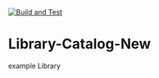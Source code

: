 [![Build and Test](https://github.com/ivanmarinoff/Library-Catalog-New/actions/workflows/pipeline.yml/badge.svg)](https://github.com/ivanmarinoff/Library-Catalog-New/actions/workflows/pipeline.yml)

# Library-Catalog-New

example Library
